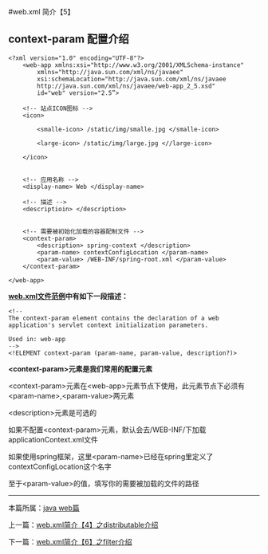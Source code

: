 
#web.xml 简介【5】

## context-param 配置介绍


	<?xml version="1.0" encoding="UTF-8"?>
		<web-app xmlns:xsi="http://www.w3.org/2001/XMLSchema-instance"
         	xmlns="http://java.sun.com/xml/ns/javaee"
         	xsi:schemaLocation="http://java.sun.com/xml/ns/javaee
         	http://java.sun.com/xml/ns/javaee/web-app_2_5.xsd"
         	id="web" version="2.5”>

		<!-- 站点ICON图标 -->
		<icon>

            <smalle-icon> /static/img/smalle.jpg </smalle-icon>

            <large-icon> /static/img/large.jpg <//large-icon>

		</icon>


		<!-- 应用名称 -->
		<display-name> Web </display-name>

		<!-- 描述 -->
		<descriptioin> </description>


		<!-- 需要被初始化加载的容器配制文件 -->
		<context-param>
            <description> spring-context </description>
            <param-name> contextConfigLocation </param-name>
            <param-value> /WEB-INF/spring-root.xml </param-value>
		</context-param>

	</web-app>



**[web.xml文件范例](./webxml)中有如下一段描述：**


    <!--
    The context-param element contains the declaration of a web
    application's servlet context initialization parameters.

    Used in: web-app
    -->
    <!ELEMENT context-param (param-name, param-value, description?)>


**\<context-param>元素是我们常用的配置元素**

\<context-param>元素在\<web-app>元素节点下使用，此元素节点下必须有\<param-name>,\<param-value>两元素

\<description>元素是可选的

如果不配置\<context-param>元素，默认会去/WEB-INF/下加载applicationContext.xml文件


如果使用spring框架，这里\<param-name>已经在spring里定义了contextConfigLocation这个名字


至于\<param-value>的值，填写你的需要被加载的文件的路径





***

本篇所属：[java web篇](./Java/web/Index)

上一篇：[web.xml简介【4】之distributable介绍](./webxml-distributable)

下一篇：[web.xml简介【6】之filter介绍](./webxml-filter)